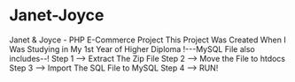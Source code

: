 # Janet-Joyce
Janet & Joyce - PHP E-Commerce Project
This Project Was Created When I Was Studying in My 1st Year of Higher Diploma
!---MySQL File also includes--!
Step 1 --> Extract The Zip File
Step 2 --> Move the File to htdocs
Step 3 --> Import The SQL File to MySQL
Step 4 --> RUN!
